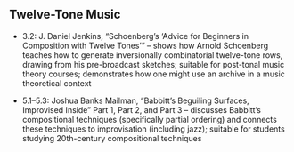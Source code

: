## Twelve-Tone Music

- 3.2: J. Daniel Jenkins, “Schoenberg’s ‘Advice for Beginners in Composition with Twelve Tones’” – shows how Arnold Schoenberg teaches how to generate inversionally combinatorial twelve-tone rows, drawing from his pre-broadcast sketches; suitable for post-tonal music theory courses; demonstrates how one might use an archive in a music theoretical context

- 5.1–5.3: Joshua Banks Mailman, “Babbitt’s Beguiling Surfaces, Improvised Inside” Part 1, Part 2, and Part 3 – discusses Babbitt’s compositional techniques (specifically partial ordering) and connects these techniques to improvisation (including jazz); suitable for students studying 20th-century compositional techniques

